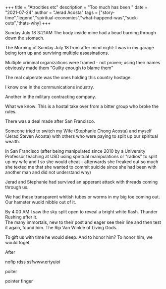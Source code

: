 +++
title = "Atrocities etc"
description = "Too much has been "
date = "2021-07-24"
author = "Jerad Acosta"
tags = ["story-time","legend","spiritual-economics","what-happend-was","suck-outs","thats-why]
+++


 
 Sunday July 18 3:21AM The body inside mine had a bead burning through down the stomach.

 The Morning of Sunday July 18 from after mind night: I was in my garage being torn up and surviving multiple assasinations.  

Multiple criminal organizations were framed - not proven; using their names obviously made them "Guilty enough to blame them"  

The real culperate was the ones holding this country hostage.  

I know one in the communications industry.  

Another in the military contracting company.  

What we know: This is a hostal take over from a bitter group who broke the rules.  

There was a deal made after San Francisco.  

Someone tried to switch my Wife (Stephanie Chong Acosta) and myself (Jerad Steven Acosta) with others who were paying to split up our spiritual wealth.  

In San Francisco (after being manipulated since 2010 by a University Professor teaching at USD using spiritual manipulations or "radios" to split up my wife and I so she would cheat - afterwards she freaked out so much she texted me that she wanted to commit suicide since she had been with another man and did not understand why)

Jerad and Stephanie had survived an apperant attack with threads coming through us.  

We had these transparent whitish tubes or worms in my big toe coming out. Our hamster wuold nibble out of it.   


By 4:00 AM I saw the sky split open to reveal a bright white flash. Thunder Rushing after it.  
The many immortals, new to their post and eager see their line and then test it again, found him.
The Rip Van Winkle of Living Gods.

To gift us with time he would sleep. And to honor him? To honor him, we would foget.  


After

nofip
rdss
ssfwww.ertyuioi

poiter

pointer
finger

